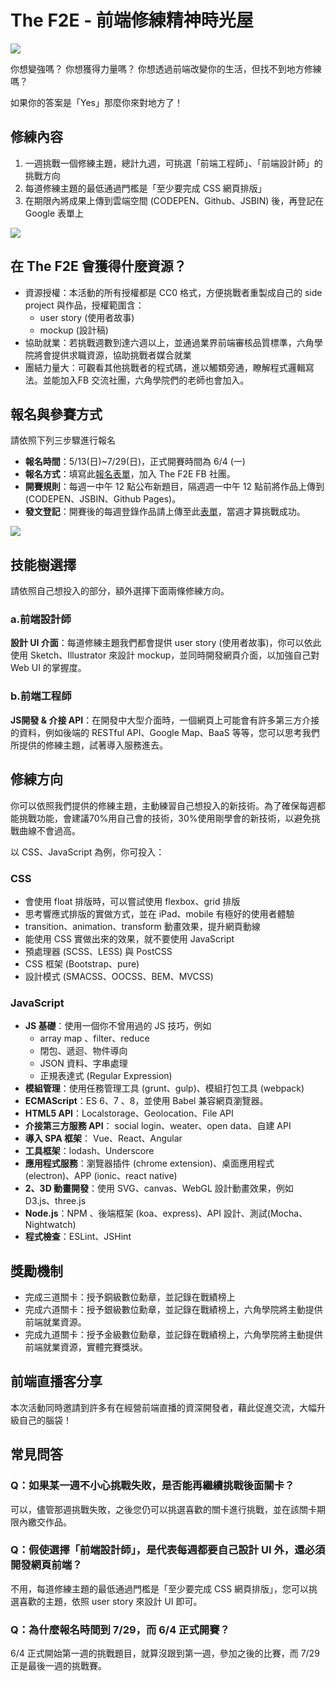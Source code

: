 #  The F2E - 前端修練精神時光屋
![](https://firebasestorage.googleapis.com/v0/b/project-402e8.appspot.com/o/TheF2E_banner.png?alt=media&token=83925cd6-b8ee-4f29-9100-d1ee08765f4f)

你想變強嗎？
你想獲得力量嗎？
你想透過前端改變你的生活，但找不到地方修練嗎？

如果你的答案是「Yes」那麼你來對地方了！

## 修練內容

1. 一週挑戰一個修練主題，總計九週，可挑選「前端工程師」、「前端設計師」的挑戰方向
2. 每道修練主題的最低通過門檻是「至少要完成 CSS 網頁排版」
3. 在期限內將成果上傳到雲端空間 (CODEPEN、Github、JSBIN) 後，再登記在 Google 表單上  
  
![](https://firebasestorage.googleapis.com/v0/b/project-402e8.appspot.com/o/TheF2E_topic.png?alt=media&token=d08e9634-7ced-4351-8d13-2d00592cd97b)

## 在 The F2E 會獲得什麼資源？

* 資源授權：本活動的所有授權都是 CC0 格式，方便挑戰者重製成自己的 side project 與作品，授權範圍含：
    * user story (使用者故事)
    * mockup (設計稿) 
* 協助就業：若挑戰週數到達六週以上，並通過業界前端審核品質標準，六角學院將會提供求職資源，協助挑戰者媒合就業
* 團結力量大：可觀看其他挑戰者的程式碼，進以觸類旁通，瞭解程式邏輯寫法。並能加入FB 交流社團，六角學院們的老師也會加入。

## 報名與參賽方式

請依照下列三步驟進行報名

* **報名時間**：5/13(日)~7/29(日)，正式開賽時間為 6/4 (一)
* **報名方式**：填寫此[報名表單](https://goo.gl/forms/x2N1iluIvRfu9AHr2)，加入 The F2E FB 社團。
* **開賽規則**：每週一中午 12 點公布新題目，隔週週一中午 12 點前將作品上傳到 (CODEPEN、JSBIN、Github Pages)。
* **發文登記**：開賽後的每週登錄作品請上傳至此[表單](https://goo.gl/forms/ufHCDuBmobghw4Ny1)，當週才算挑戰成功。
  
![](https://firebasestorage.googleapis.com/v0/b/project-402e8.appspot.com/o/TheF2E_rule.png?alt=media&token=b344e794-6783-49cf-8777-ccccfb67113b)

## 技能樹選擇

請依照自己想投入的部分，額外選擇下面兩條修練方向。

### a.前端設計師

**設計 UI 介面**：每道修練主題我們都會提供 user story (使用者故事)，你可以依此使用 Sketch、Illustrator 來設計 mockup，並同時開發網頁介面，以加強自己對 Web UI 的掌握度。

### b.前端工程師

**JS開發 & 介接 API**：在開發中大型介面時，一個網頁上可能會有許多第三方介接的資料，例如後端的 RESTful API、Google Map、BaaS 等等，您可以思考我們所提供的修練主題，試著導入服務進去。

## 修練方向

你可以依照我們提供的修練主題，主動練習自己想投入的新技術。為了確保每週都能挑戰功能，會建議70%用自己會的技術，30%使用剛學會的新技術，以避免挑戰曲線不會過高。

以 CSS、JavaScript 為例，你可投入：

### CSS

* 會使用 float 排版時，可以嘗試使用 flexbox、grid 排版
* 思考響應式排版的實做方式，並在 iPad、mobile 有極好的使用者體驗
* transition、animation、transform 動畫效果，提升網頁動線
* 能使用 CSS 實做出來的效果，就不要使用 JavaScript
* 預處理器 (SCSS、LESS) 與 PostCSS
* CSS 框架 (Bootstrap、pure)
*  設計模式 (SMACSS、OOCSS、BEM、MVCSS)

### JavaScript

* **JS 基礎**：使用一個你不曾用過的 JS 技巧，例如
    * array map 、filter、reduce
    * 閉包、遞迴、物件導向
    * JSON 資料、字串處理
    * 正規表達式 (Regular Expression)
* **模組管理**：使用任務管理工具 (grunt、gulp)、模組打包工具 (webpack)
* **ECMAScript**：ES 6、7 、8，並使用 Babel 兼容網頁瀏覽器。
* **HTML5 API**：Localstorage、Geolocation、File API
* **介接第三方服務 API**： social login、weater、open data、自建 API
* **導入 SPA 框架**： Vue、React、Angular
* **工具框架**：lodash、Underscore
* **應用程式服務**：瀏覽器插件 (chrome extension)、桌面應用程式 (electron)、APP (ionic、react native)
* **2、3D 動畫開發**：使用 SVG、canvas、WebGL 設計動畫效果，例如 D3.js、three.js
* **Node.js**：NPM 、後端框架 (koa、express)、API 設計、測試(Mocha、Nightwatch)
* **程式檢查**：ESLint、JSHint

## 獎勵機制

* 完成三道關卡：授予銅級數位勳章，並記錄在戰績榜上
* 完成六道關卡：授予銀級數位勳章，並記錄在戰績榜上，六角學院將主動提供前端就業資源。
* 完成九道關卡：授予金級數位勳章，並記錄在戰績榜上，六角學院將主動提供前端就業資源，實體完賽獎狀。

## 前端直播客分享
本次活動同時邀請到許多有在經營前端直播的資深開發者，藉此促進交流，大幅升級自己的腦袋！


## 常見問答

### Q：如果某一週不小心挑戰失敗，是否能再繼續挑戰後面關卡？

可以，儘管那週挑戰失敗，之後您仍可以挑選喜歡的關卡進行挑戰，並在該關卡期限內繳交作品。

### Q：假使選擇「前端設計師」，是代表每週都要自己設計 UI 外，還必須開發網頁前端？

不用，每道修練主題的最低通過門檻是「至少要完成 CSS 網頁排版」，您可以挑選喜歡的主題，依照 user story 來設計 UI 即可。

### Q：為什麼報名時間到 7/29，而 6/4 正式開賽？

6/4 正式開始第一週的挑戰題目，就算沒跟到第一週，參加之後的比賽，而 7/29 正是最後一週的挑戰賽。

